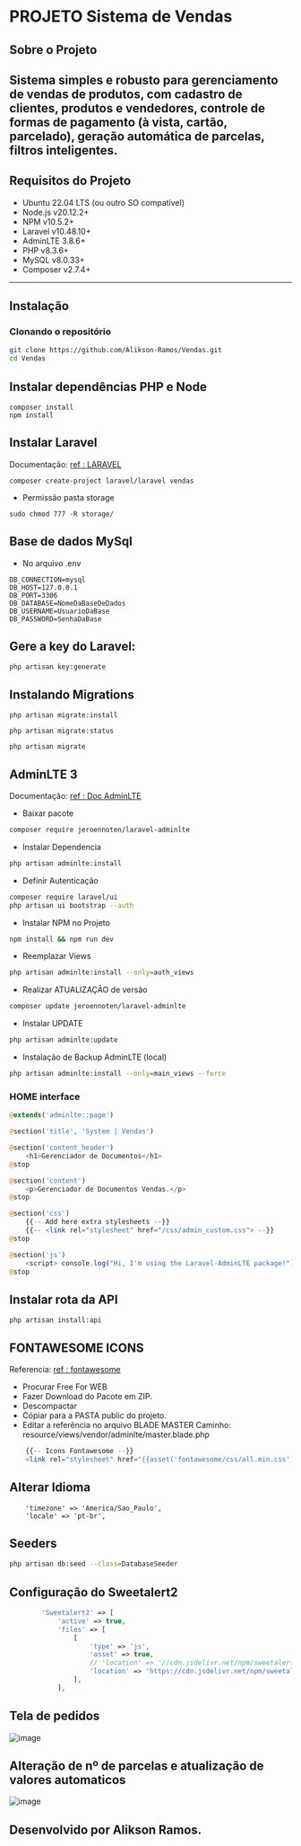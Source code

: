 # PROJETO Sistema de Vendas

## Sobre o Projeto

Sistema simples e robusto para gerenciamento de vendas de produtos, com cadastro de clientes, produtos e vendedores, controle de formas de pagamento (à vista, cartão, parcelado), geração automática de parcelas, filtros inteligentes.
---

## Requisitos do Projeto

- Ubuntu 22.04 LTS (ou outro SO compatível)
- Node.js v20.12.2+
- NPM v10.5.2+
- Laravel v10.48.10+
- AdminLTE 3.8.6+
- PHP v8.3.6+
- MySQL v8.0.33+
- Composer v2.7.4+

---
## Instalação

### Clonando o repositório

```bash
git clone https://github.com/Alikson-Ramos/Vendas.git
cd Vendas
```
## Instalar dependências PHP e Node
```
composer install
npm install
```

## Instalar Laravel
Documentação: <a href="https://laravel.com/docs/12.x"> ref : LARAVEL </a>
 ```
composer create-project laravel/laravel vendas
```
- Permissão pasta storage
```
sudo chmod 777 -R storage/
```
## Base de dados MySql
- No arquivo .env
```
DB_CONNECTION=mysql 
DB_HOST=127.0.0.1
DB_PORT=3306
DB_DATABASE=NomeDaBaseDeDados
DB_USERNAME=UsuarioDaBase
DB_PASSWORD=SenhaDaBase
```
## Gere a key do Laravel:
```
php artisan key:generate
```
## Instalando Migrations
```
php artisan migrate:install
```
```
php artisan migrate:status
```
```
php artisan migrate
```
## AdminLTE 3

Documentação: <a href="https://github.com/jeroennoten/Laravel-AdminLTE/wiki/Installation"> ref : Doc AdminLTE</a>

- Baixar pacote
```bash
composer require jeroennoten/laravel-adminlte
```

- Instalar Dependencia
```bash
php artisan adminlte:install
```

- Definir Autenticação
```bash
composer require laravel/ui
php artisan ui bootstrap --auth
```

- Instalar NPM no Projeto
```bash
npm install && npm run dev
```

- Reemplazar Views
```bash
php artisan adminlte:install --only=auth_views
```

- Realizar ATUALIZAÇÃO de versão
```bash
composer update jeroennoten/laravel-adminlte
```

- Instalar UPDATE
```bash
php artisan adminlte:update
```

- Instalação de Backup AdminLTE (local)
```bash
php artisan adminlte:install --only=main_views --force
```
### HOME interface

```php
@extends('adminlte::page')

@section('title', 'System | Vendas')

@section('content_header')
    <h1>Gerenciador de Documentos</h1>
@stop

@section('content')
    <p>Gerenciador de Documentos Vendas.</p>
@stop

@section('css')
    {{-- Add here extra stylesheets --}}
    {{-- <link rel="stylesheet" href="/css/admin_custom.css"> --}}
@stop

@section('js')
    <script> console.log("Hi, I'm using the Laravel-AdminLTE package!"); </script>
@stop

```

## Instalar rota da API
```
php artisan install:api
```

## FONTAWESOME ICONS

Referencia: <a href="https://fontawesome.com/download"> ref : fontawesome</a>
- Procurar Free For WEB
- Fazer Download do Pacote em ZIP.
- Descompactar
- Cópiar para a PASTA public do projeto.
- Editar a referência no arquivo BLADE MASTER
Caminho: resource/views/vendor/adminlte/master.blade.php
```php
    {{-- Icons Fontawesome --}}
    <link rel="stylesheet" href="{{asset('fontawesome/css/all.min.css')}}">
```

## Alterar Idioma
```
    'timezone' => 'America/Sao_Paulo',
    'locale' => 'pt-br',
```

## Seeders

```bash
php artisan db:seed --class=DatabaseSeeder
```

## Configuração do Sweetalert2
```php
        'Sweetalert2' => [
            'active' => true,
            'files' => [
                [
                    'type' => 'js',
                    'asset' => true,
                    // 'location' => '//cdn.jsdelivr.net/npm/sweetalert2@8',
                    'location' => 'https://cdn.jsdelivr.net/npm/sweetalert2@11',
                ],
            ],
```

## Tela de pedidos
![image](https://github.com/user-attachments/assets/14c126da-e993-4d21-b9aa-35a341091cd4)

## Alteração de nº de parcelas e atualização de valores automaticos
![image](https://github.com/user-attachments/assets/2a27ba45-4519-420f-a170-3f1180ef1113)



## Desenvolvido por Alikson Ramos.


